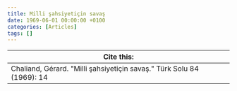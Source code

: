 ```yaml
---
title: Milli şahsiyetiçin savaş
date: 1969-06-01 00:00:00 +0100
categories: [Articles]
tags: []
---
```




| Cite this:   |
|--------|
| Chaliand, Gérard. "Milli şahsiyetiçin savaş." Türk Solu 84 (1969): 14 

